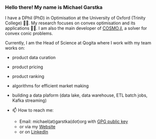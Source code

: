 ### Hello there! My name is Michael Garstka 
I have a DPhil (PhD) in Optimisation at the University of Oxford (Trinity College) 👨‍🎓.
My research focuses on convex optimisation and its applications 👨‍💻. I am also the main developer of [COSMO.jl](https://github.com/oxfordcontrol/COSMO.jl), a solver for convex conic problems.

Currently, I am the Head of Science at Qogita where I work with my team works on:
- product data curation
- product pricing
- product ranking
- algorithms for efficient market making
- building a data plaform (data lake, data warehouse, ETL batch jobs, Kafka streaming)



- 📫 How to reach me: 
    - Email: michael(at)garstka(dot)org with [GPG public key](https://keys.openpgp.org/search?q=michael@garstka.org)
    - or via my [Website](https://migarstka.github.io/)
    - or on [LinkedIn](http://www.linkedin.com/in/michaelgarstka/) 

